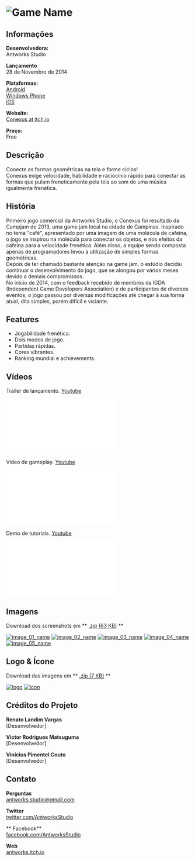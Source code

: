 # ![Game Name](assets/images/header.png)

## Informações

**Desenvolvedora:**  
Antworks Studio

**Lançamento**  
28 de Novembro de 2014

**Plataformas:**  
[Android](https://play.google.com/store/apps/details?id=com.AntworksStudio.Conexus)  
[Windows Phone](http://www.windowsphone.com/s?appid=f7167c39-278e-41b8-b59e-8b52a485b40d)	
[iOS](https://itunes.apple.com/us/app/conexus-game/id987680823?mt=8)

**Website:**  
[Conexus at itch.io](http://antworks.itch.io/conexus)

**Preço:**  
Free

## Descrição

Conecte as formas geométricas na tela e forme ciclos!  
Conexus exige velocidade, habilidade e raciocínio rápido para conectar as formas que pulam freneticamente pela tela ao som de uma música igualmente frenética.

## História
Primeiro jogo comercial da Antworks Studio, o Conexus foi resultado da Campjam de 2013, uma game jam local na cidade de Campinas. Inspirado no tema "café", apresentado por uma imagem de uma molécula de cafeína, o jogo se inspirou na molécula para conectar os objetos, e nos efeitos da cafeína para a velocidade frenética. Além disso, a equipe sendo composta apenas de programadores levou à utilização de simples formas geométricas.  
Depois de ter chamado bastante atenção na game jam, o estúdio decidiu continuar o desenvolvimento do jogo, que se alongou por vários meses devido a demais compromissos.  
No início de 2014, com o feedback recebido de membros da IGDA (Independent Game Developers Association) e de participantes de diversos eventos, o jogo passou por diversas modificações até chegar à sua forma atual, dita simples, porém difícil e viciante.

## Features

* Jogabilidade frenética.
* Dois modos de jogo.
* Partidas rápidas.
* Cores vibrantes.
* Ranking mundial e achievements.

## Vídeos

Trailer de lançamento. [Youtube](https://www.youtube.com/watch?v=t_kxMv8dIdc "Conexus Trailer on Youtube")  

<iframe src="//www.youtube.com/embed/HMNE6rF1UA8" frameborder="0" allowfullscreen></iframe>
<br>

Vídeo de gameplay. [Youtube](https://www.youtube.com/watch?v=dBg3E4SiYFY "Conexus gameplay on Youtube")

<iframe src="//www.youtube.com/embed/dBg3E4SiYFY" frameborder="0" allowfullscreen></iframe>
<br>

Demo de tutoriais. [Youtube](https://www.youtube.com/watch?v=NwiiKDIAPP0 "Conexus tutorial demo on Youtube")

<iframe src="//www.youtube.com/embed/NwiiKDIAPP0" frameborder="0" allowfullscreen></iframe>
<br>

## Imagens

Download dos screenshots em ** [.zip (63 KB)](assets/images/images.zip "Images zip") **

[![image_01_name](assets/images/conexus_01.png)](assets/images/conexus_01.png)
[![image_02_name](assets/images/conexus_02.png)](assets/images/conexus_02.png)
[![image_03_name](assets/images/conexus_03.png)](assets/images/conexus_03.png)
[![image_04_name](assets/images/conexus_04.png)](assets/images/conexus_04.png)
[![image_05_name](assets/images/conexus_05.png)](assets/images/conexus_05.png)

## Logo & Ícone

Download das imagens em ** [.zip (7 KB)]( assets/images/logo.zip "Logo & Icon zip") **

[![logo](assets/images/logo.png)](assets/images/logo.png "Logo")
[![icon](assets/images/icon.png)](assets/images/icon.png "Icon")

## Créditos do Projeto

**Renato Landim Vargas**  
[Desenvolvedor]

**Victor Rodrigues Matsuguma**  
[Desenvolvedor]

**Vinícius Pimentel Couto**  
[Desenvolvedor]

## Contato

**Perguntas**  
[antworks.studio@gmail.com][contact]

**Twitter**  
[twitter.com/AntworksStudio][twitter]

** Facebook**  
[facebook.com/AntworksStudio][facebook]

**Web**  
[antworks.itch.io][homepage]

<!--- =====================================================================  -->
<!--- Referenced links -->

[homepage]: http://antworks.itch.io "Antworks Studio"

[contact]: mailto:antworks.studio@gmail.com

<!--- Social -->

[twitter]: https://twitter.com/AntworksStudio
[facebook]: https://facebook.com/AntworksStudio
